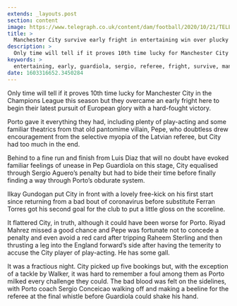 ```yaml
--- 
extends: _layouts.post 
section: content 
image: https://www.telegraph.co.uk/content/dam/football/2020/10/21/TELEMMGLPICT000242523318_trans_NvBQzQNjv4Bqu4gL7XWaXcg95Oi24fZsaTt-5vz20WiGvXVBs0N4ZS8.jpeg?impolicy=logo-overlay 
title: > 
  Manchester City survive early fright in entertaining win over plucky Porto 
description: > 
  Only time will tell if it proves 10th time lucky for Manchester City in the Champions League this season but they overcame an early fright here to begin their latest pursuit of European glory with a hard-fought victory.Porto gave it everything they had, including plenty of play-acting and some familiar theatrics from that old pantomime villain, Pepe, who doubtless drew encouragement from the selective myopia of the Latvian referee, but City had too much in the end.It flattered City, in truth, although it could have been worse for Porto.City picked up five bookings but, with the exception of a tackle by Walker, it was hard to remember a foul among them as Porto milked every challenge they could.The bad blood was felt on the sidelines, with Porto coach Sergio Conceicao walking off and making a beeline for the referee at the final whistle before Guardiola could shake his hand. 
keywords: > 
  entertaining, early, guardiola, sergio, referee, fright, survive, manchester, porto, plucky, city, playacting, pepe, penalty, bad, familiar, win 
date: 1603316652.3450284 
--- 
```

<div><p>Only time will tell if it proves 10th time lucky for Manchester City in the Champions League this season but they overcame an early fright here to begin their latest pursuit of European glory with a hard-fought victory.</p>
<p>Porto gave it everything they had, including plenty of play-acting and some familiar theatrics from that old pantomime villain, Pepe, who doubtless drew encouragement from the selective myopia of the Latvian referee, but City had too much in the end.</p>
<p>Behind to a fine run and finish from Luis Diaz that will no doubt have evoked familiar feelings of unease in Pep Guardiola on this stage, City equalised through Sergio Aguero&#8217;s penalty but had to bide their time before finally finding a way through Porto&#8217;s obdurate system.</p>
<p>Ilkay Gundogan put City in front with a lovely free-kick on his first start since returning from a bad bout of coronavirus before substitute Ferran Torres got his second goal for the club to put a little gloss on the scoreline.</p>
<p>It flattered City, in truth, although it could have been worse for Porto. Riyad Mahrez missed a good chance and Pepe was fortunate not to concede a penalty and even avoid a red card after tripping Raheem Sterling and then thrusting a leg into the England forward&#8217;s side after having the temerity to accuse the City player of play-acting. He has some gall.</p>
<p>It was a fractious night. City picked up five bookings but, with the exception of a tackle by Walker, it was hard to remember a foul among them as Porto milked every challenge they could. The bad blood was felt on the sidelines, with Porto coach Sergio Conceicao walking off and making a beeline for the referee at the final whistle before Guardiola could shake his hand.</p>
</div>